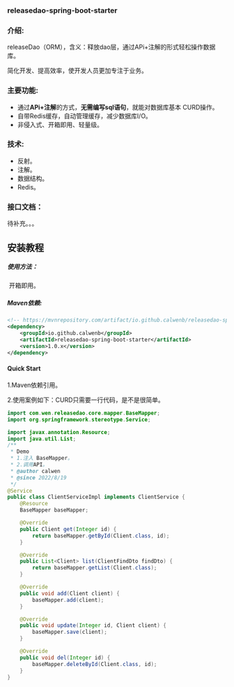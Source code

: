 ### releasedao-spring-boot-starter

### 介绍:

releaseDao（ORM），含义：释放dao层，通过APi+注解的形式轻松操作数据库。

简化开发、提高效率，使开发人员更加专注于业务。

### 主要功能:

-  通过**APi+注解**的方式，**无需编写sql语句**，就能对数据库基本 CURD操作。
-  自带Redis缓存，自动管理缓存，减少数据库I/O。
-  非侵入式、开箱即用、轻量级。

### 技术:

- 反射。
- 注解。
- 数据结构。
- Redis。

### 接口文档：

待补充。。。

## 安装教程

##### 使用方法：

​	开箱即用。

##### Maven依赖:

```xml
<!-- https://mvnrepository.com/artifact/io.github.calwenb/releasedao-spring-boot-starter -->
<dependency>
    <groupId>io.github.calwenb</groupId>
    <artifactId>releasedao-spring-boot-starter</artifactId>
    <version>1.0.x</version>
</dependency>
```

#### Quick Start

1.Maven依赖引用。

2.使用案例如下：CURD只需要一行代码，是不是很简单。

```java
import com.wen.releasedao.core.mapper.BaseMapper;
import org.springframework.stereotype.Service;

import javax.annotation.Resource;
import java.util.List;
/**
 * Demo
 * 1.注入 BaseMapper。
 * 2.调用API。
 * @author calwen
 * @since 2022/8/19
 */
@Service
public class ClientServiceImpl implements ClientService {
    @Resource
    BaseMapper baseMapper;

    @Override
    public Client get(Integer id) {
        return baseMapper.getById(Client.class, id);
    }

    @Override
    public List<Client> list(ClientFindDto findDto) {
        return baseMapper.getList(Client.class);
    }

    @Override
    public void add(Client client) {
        baseMapper.add(client);
    }

    @Override
    public void update(Integer id, Client client) {
        baseMapper.save(client);
    }

    @Override
    public void del(Integer id) {
        baseMapper.deleteById(Client.class, id);
    }
}
```



